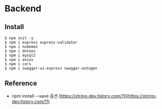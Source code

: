 # Backend

## Install
```
$ npm init -y
$ npm i express express-validator
$ npm i nodemon
$ npm i dotenv
$ npm i mysql2
$ npm i axios
$ npm i cors
$ npm i swagger-ui-express swagger-autogen
```

## Reference
- npm install --save 옵션 [https://xtring-dev.tistory.com/11](https://xtring-dev.tistory.com/11)